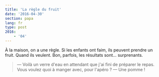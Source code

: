 ```yaml
---
title: 'La règle du fruit'
date: '2016-04-30'
section: papa
lang: fr
type: post
2016:
    - '04'
---
```


À la maison, on a une règle. Si les enfants ont faim, ils peuvent prendre un fruit. Quand ils veulent. Bon, parfois, les résultats sont… surprenants.

> — Voilà un verre d'eau en attendant que j'ai fini de préparer le repas. Vous voulez quoi à manger avec, pour l'apéro ?
> — Une pomme !
